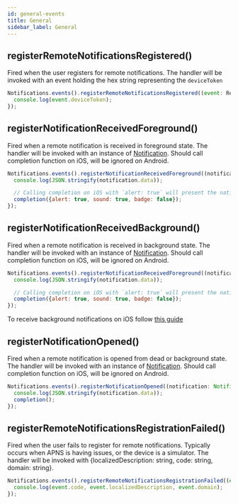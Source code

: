 ```yaml
---
id: general-events
title: General
sidebar_label: General
---
```


## registerRemoteNotificationsRegistered()
Fired when the user registers for remote notifications. The handler will be invoked with an event holding the hex string representing the `deviceToken`

```js
Notifications.events().registerRemoteNotificationsRegistered((event: Registered) => {
  console.log(event.deviceToken);
});
```

## registerNotificationReceivedForeground()
Fired when a remote notification is received in foreground state. The handler will be invoked with an instance of [Notification](notification-object).
Should call completion function on iOS, will be ignored on Android.

```js
Notifications.events().registerNotificationReceivedForeground((notification: Notification, completion: (response: NotificationCompletion) => void) => {
  console.log(JSON.stringify(notification.data));

  // Calling completion on iOS with `alert: true` will present the native iOS inApp notification.
  completion({alert: true, sound: true, badge: false});
});
```

## registerNotificationReceivedBackground()
Fired when a remote notification is received in background state. The handler will be invoked with an instance of [Notification](notification-object).
Should call completion function on iOS, will be ignored on Android.

```js
Notifications.events().registerNotificationReceivedForeground((notification: Notification, completion: (response: NotificationCompletion) => void) => {
  console.log(JSON.stringify(notification.data));

  // Calling completion on iOS with `alert: true` will present the native iOS inApp notification.
  completion({alert: true, sound: true, badge: false});
});
```

To receive background notifications on iOS follow [this guide](https://developer.apple.com/documentation/usernotifications/setting_up_a_remote_notification_server/pushing_background_updates_to_your_app)

## registerNotificationOpened()
Fired when a remote notification is opened from dead or background state. The handler will be invoked with an instance of [Notification](notification-object).
Should call completion function on iOS, will be ignored on Android.

```js
Notifications.events().registerNotificationOpened((notification: Notification, completion: () => void) => {
  console.log(JSON.stringify(notification.data));
  completion();
});
```

## registerRemoteNotificationsRegistrationFailed()
Fired when the user fails to register for remote notifications. Typically occurs when APNS is having issues, or the device is a simulator. The handler will be invoked with {localizedDescription: string, code: string, domain: string}.

```js
Notifications.events().registerRemoteNotificationsRegistrationFailed((event: RegistrationError) => {
  console.log(event.code, event.localizedDescription, event.domain);
});
```